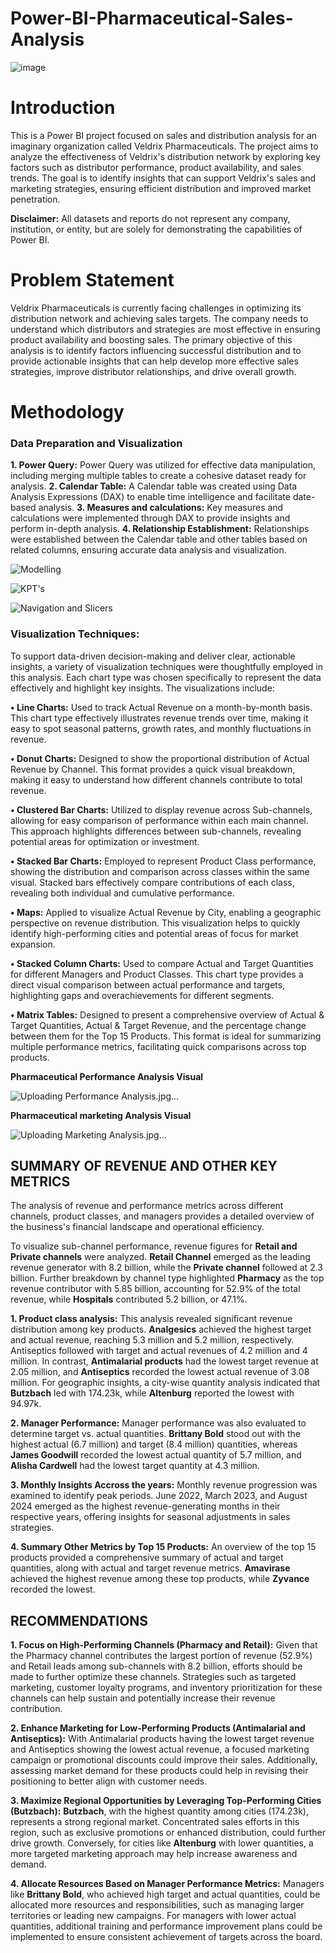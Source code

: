 # Power-BI-Pharmaceutical-Sales-Analysis

![image](https://github.com/user-attachments/assets/177b9b94-9af7-4630-b3c7-aec1b00ca5b8)

# Introduction

This is a Power BI project focused on sales and distribution analysis for an imaginary organization called Veldrix Pharmaceuticals. The project aims to analyze the effectiveness of Veldrix's distribution network by exploring key factors such as distributor performance, product availability, and sales trends. The goal is to identify insights that can support Veldrix's sales and marketing strategies, ensuring efficient distribution and improved market penetration.

**__Disclaimer__:** All datasets and reports do not represent any company, institution, or entity, but are solely for demonstrating the capabilities of Power BI.


# Problem Statement

Veldrix Pharmaceuticals is currently facing challenges in optimizing its distribution network and achieving sales targets. The company needs to understand which distributors and strategies are most effective in ensuring product availability and boosting sales. The primary objective of this analysis is to identify factors influencing successful distribution and to provide actionable insights that can help develop more effective sales strategies, improve distributor relationships, and drive overall growth.

# Methodology

### Data Preparation and Visualization

**1.	Power Query:** Power Query was utilized for effective data manipulation, including merging multiple tables to create a cohesive dataset ready for analysis.
**2.	Calendar Table:** A Calendar table was created using Data Analysis Expressions (DAX) to enable time intelligence and facilitate date-based analysis.
**3.	Measures and calculations:** Key measures and calculations were implemented through DAX to provide insights and perform in-depth analysis.
**4.	Relationship Establishment:** Relationships were established between the Calendar table and other tables based on related columns, ensuring accurate data analysis and visualization.

   
   
   ![Modelling](https://github.com/user-attachments/assets/e9f9af33-7a50-4372-86e4-7ddfca89f5ee)


   ![KPT's](https://github.com/user-attachments/assets/8d73bdd6-2853-4c03-a226-be55453c5bcd)

   ![Navigation and Slicers](https://github.com/user-attachments/assets/97b5cdbe-8696-4ffc-8c77-210e7d309295)


   ### Visualization Techniques:

To support data-driven decision-making and deliver clear, actionable insights, a variety of visualization techniques were thoughtfully employed in this analysis. Each chart type was chosen specifically to represent the data effectively and highlight key insights. The visualizations include:

**•	Line Charts:** Used to track Actual Revenue on a month-by-month basis. This chart type effectively illustrates revenue trends over time, making it easy to spot seasonal patterns, growth rates, and monthly fluctuations in revenue.

**•	Donut Charts:** Designed to show the proportional distribution of Actual Revenue by Channel. This format provides a quick visual breakdown, making it easy to understand how different channels contribute to total revenue.

**•	Clustered Bar Charts:** Utilized to display revenue across Sub-channels, allowing for easy comparison of performance within each main channel. This approach highlights differences between sub-channels, revealing potential areas for optimization or investment.

**•	Stacked Bar Charts:** Employed to represent Product Class performance, showing the distribution and comparison across classes within the same visual. Stacked bars effectively compare contributions of each class, revealing both individual and cumulative performance.

**•	Maps:** Applied to visualize Actual Revenue by City, enabling a geographic perspective on revenue distribution. This visualization helps to quickly identify high-performing cities and potential areas of focus for market expansion.

**•	Stacked Column Charts:** Used to compare Actual and Target Quantities for different Managers and Product Classes. This chart type provides a direct visual comparison between actual performance and targets, highlighting gaps and overachievements for different segments.

**•	Matrix Tables:** Designed to present a comprehensive overview of Actual & Target Quantities, Actual & Target Revenue, and the percentage change between them for the Top 15 Products. This format is ideal for summarizing multiple performance metrics, facilitating quick comparisons across top products.

**Pharmaceutical Performance Analysis Visual**

![Uploading Performance Analysis.jpg…]()


**Pharmaceutical marketing Analysis Visual**


![Uploading Marketing Analysis.jpg…]()


## SUMMARY OF REVENUE AND OTHER KEY METRICS

The analysis of revenue and performance metrics across different channels, product classes, and managers provides a detailed overview of the business's financial landscape and operational efficiency.

To visualize sub-channel performance, revenue figures for **Retail and Private channels** were analyzed. **Retail Channel** emerged as the leading revenue generator with 8.2 billion, while the **Private channel** followed at 2.3 billion. Further breakdown by channel type highlighted **Pharmacy** as the top revenue contributor with 5.85 billion, accounting for 52.9% of the total revenue, while **Hospitals** contributed 5.2 billion, or 47.1%.

**1. Product class analysis:** This analysis revealed significant revenue distribution among key products. **Analgesics** achieved the highest target and actual revenue, reaching 5.3 million and 5.2 million, respectively. Antiseptics followed with target and actual revenues of 4.2 million and 4 million. In contrast, **Antimalarial products** had the lowest target revenue at 2.05 million, and **Antiseptics** recorded the lowest actual revenue of 3.08 million. For geographic insights, a city-wise quantity analysis indicated that **Butzbach** led with 174.23k, while **Altenburg** reported the lowest with 94.97k.

**2. Manager Performance:** Manager performance was also evaluated to determine target vs. actual quantities. **Brittany Bold** stood out with the highest actual (6.7 million) and target (8.4 million) quantities, whereas **James Goodwill** recorded the lowest actual quantity of 5.7 million, and **Alisha Cardwell** had the lowest target quantity at 4.3 million.

**3. Monthly Insights Accross the years:** Monthly revenue progression was examined to identify peak periods. June 2022, March 2023, and August 2024 emerged as the highest revenue-generating months in their respective years, offering insights for seasonal adjustments in sales strategies.

**4. Summary Other Metrics by Top 15 Products:** An overview of the top 15 products provided a comprehensive summary of actual and target quantities, along with actual and target revenue metrics. **Amavirase** achieved the highest revenue among these top products, while **Zyvance** recorded the lowest.

## RECOMMENDATIONS


**1.	Focus on High-Performing Channels (Pharmacy and Retail):**  Given that the Pharmacy channel contributes the largest portion of revenue (52.9%) and Retail leads among sub-channels with 8.2 billion, efforts should be made to further optimize these channels. Strategies such as targeted marketing, customer loyalty programs, and inventory prioritization for these channels can help sustain and potentially increase their revenue contribution.


**2.	Enhance Marketing for Low-Performing Products (Antimalarial and Antiseptics):** With Antimalarial products having the lowest target revenue and Antiseptics showing the lowest actual revenue, a focused marketing campaign or promotional discounts could improve their sales. Additionally, assessing market demand for these products could help in revising their positioning to better align with customer needs. 


**3.	Maximize Regional Opportunities by Leveraging Top-Performing Cities (Butzbach):** **Butzbach**, with the highest quantity among cities (174.23k), represents a strong regional market. Concentrated sales efforts in this region, such as exclusive promotions or enhanced distribution, could further drive growth. Conversely, for cities like **Altenburg** with lower quantities, a more targeted marketing approach may help increase awareness and demand.


**4.	Allocate Resources Based on Manager Performance Metrics:** Managers like **Brittany Bold**, who achieved high target and actual quantities, could be allocated more resources and responsibilities, such as managing larger territories or leading new campaigns. For managers with lower actual quantities, additional training and performance improvement plans could be implemented to ensure consistent achievement of targets across the board.








